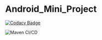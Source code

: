 # Android_Mini_Project


[![Codacy Badge](https://api.codacy.com/project/badge/Grade/a4c350f2823447218aba81e30e764417)](https://app.codacy.com/gh/99002683/Android_Mini_Project?utm_source=github.com&utm_medium=referral&utm_content=99002683/Android_Mini_Project&utm_campaign=Badge_Grade)


![Maven CI/CD](https://github.com/99002683/Android_Mini_Project/workflows/Maven%20CI/CD/badge.svg?branch=main)
